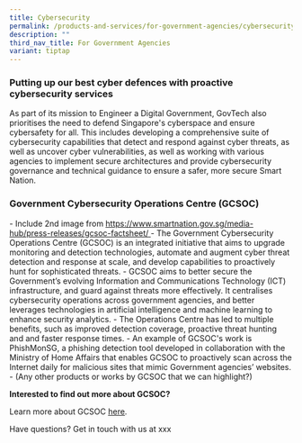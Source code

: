 ```yaml
---
title: Cybersecurity
permalink: /products-and-services/for-government-agencies/cybersecurity/
description: ""
third_nav_title: For Government Agencies
variant: tiptap
---
```

<h3><strong>Putting up our best cyber defences with proactive cybersecurity services</strong></h3>
<p>As part of its mission to Engineer a Digital Government, GovTech also
prioritises the need to defend Singapore's cyberspace and ensure cybersafety
for all. This includes developing a comprehensive suite of cybersecurity
capabilities that detect and respond against cyber threats, as well as
uncover cyber vulnerabilities, as well as working with various agencies
to implement secure architectures and provide cybersecurity governance
and technical guidance to ensure a safer, more secure Smart Nation.</p>
<h3><strong>Government Cybersecurity Operations Centre (GCSOC)</strong></h3>
<p>- Include 2nd image from <a href="https://www.smartnation.gov.sg/media-hub/press-releases/gcsoc-factsheet/" rel="noopener noreferrer nofollow" target="_blank"><u>https://www.smartnation.gov.sg/media-hub/press-releases/gcsoc-factsheet/</u></a><u> </u>-
The Government Cybersecurity Operations Centre (GCSOC) is an integrated
initiative that aims to upgrade monitoring and detection technologies,
automate and augment cyber threat detection and response at scale, and
develop capabilities to proactively hunt for sophisticated threats. - GCSOC
aims to better secure the Government’s evolving Information and Communications
Technology (ICT) infrastructure, and guard against threats more effectively.
It centralises cybersecurity operations across government agencies, and
better leverages technologies in artificial intelligence and machine learning
to enhance security analytics. - The Operations Centre has led to multiple
benefits, such as improved detection coverage, proactive threat hunting
and and faster response times. - An example of GCSOC's work is PhishMonSG,
a phishing detection tool developed in collaboration with the Ministry
of Home Affairs that enables GCSOC to proactively scan across the Internet
daily for malicious sites that mimic Government agencies’ websites. - (Any
other products or works by GCSOC that we can highlight?)</p>
<p></p>
<p><strong>Interested to find out more about GCSOC?</strong>
</p>
<p>Learn more about GCSOC <a href="https://www.smartnation.gov.sg/media-hub/press-releases/gcsoc-factsheet/" class="waffle-rich-text-link" rel="noopener noreferrer nofollow" target="_blank"><u>here</u></a>.</p>
<p>Have questions? Get in touch with us at xxx
<br>
</p>